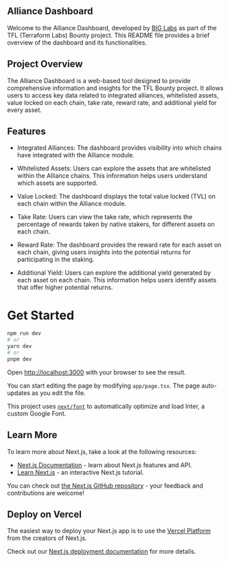 ## Alliance Dashboard

Welcome to the Alliance Dashboard, developed by [BIG Labs](https://biglabs.eu) as part of the TFL (Terraform Labs) Bounty project. This README file provides a brief overview of the dashboard and its functionalities.

## Project Overview

The Alliance Dashboard is a web-based tool designed to provide comprehensive information and insights for the TFL Bounty project. It allows users to access key data related to integrated alliances, whitelisted assets, value locked on each chain, take rate, reward rate, and additional yield for every asset.

## Features

   * Integrated Alliances: The dashboard provides visibility into which chains have integrated with the Alliance module.

   * Whitelisted Assets: Users can explore the assets that are whitelisted within the Alliance chains. This information helps users understand which assets are supported.

   * Value Locked: The dashboard displays the total value locked (TVL) on each chain within the Alliance module.

   * Take Rate: Users can view the take rate, which represents the percentage of rewards taken by native stakers, for different assets on each chain.

   * Reward Rate: The dashboard provides the reward rate for each asset on each chain, giving users insights into the potential returns for participating in the staking.

   * Additional Yield: Users can explore the additional yield generated by each asset on each chain. This information helps users identify assets that offer higher potential returns.


# Get Started

```bash
npm run dev
# or
yarn dev
# or
pnpm dev
```

Open [http://localhost:3000](http://localhost:3000) with your browser to see the result.

You can start editing the page by modifying `app/page.tsx`. The page auto-updates as you edit the file.

This project uses [`next/font`](https://nextjs.org/docs/basic-features/font-optimization) to automatically optimize and load Inter, a custom Google Font.

## Learn More

To learn more about Next.js, take a look at the following resources:

- [Next.js Documentation](https://nextjs.org/docs) - learn about Next.js features and API.
- [Learn Next.js](https://nextjs.org/learn) - an interactive Next.js tutorial.

You can check out [the Next.js GitHub repository](https://github.com/vercel/next.js/) - your feedback and contributions are welcome!

## Deploy on Vercel

The easiest way to deploy your Next.js app is to use the [Vercel Platform](https://vercel.com/new?utm_medium=default-template&filter=next.js&utm_source=create-next-app&utm_campaign=create-next-app-readme) from the creators of Next.js.

Check out our [Next.js deployment documentation](https://nextjs.org/docs/deployment) for more details.
